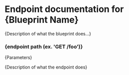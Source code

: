 # Endpoint documentation for {Blueprint Name}

{Description of what the blueprint does...}


### {endpoint path (ex. 'GET /foo')}
{Parameters}

{Description of what the endpoint does}
